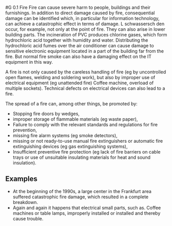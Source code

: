#G 0.1 Fire
Fire can cause severe harm to people, buildings and their furnishings. In addition to direct damage caused by fire, consequential damage can be identified which, in particular for information technology, can achieve a catastrophic effect in terms of damage. L schwassersch den occur, for example, not only at the point of fire. They can also arise in lower building parts. The incineration of PVC produces chlorine gases, which form hydrochloric acid together with humidity and water. Distributing the hydrochloric acid fumes over the air conditioner can cause damage to sensitive electronic equipment located in a part of the building far from the fire. But normal fire smoke can also have a damaging effect on the IT equipment in this way.

A fire is not only caused by the careless handling of fire (eg by uncontrolled open flames, welding and soldering work), but also by improper use of electrical equipment (eg unattended fire) Coffee machine, overload of multiple sockets). Technical defects on electrical devices can also lead to a fire.

The spread of a fire can, among other things, be promoted by:

* Stopping fire doors by wedges,
* improper storage of flammable materials (eg waste paper),
* Failure to comply with the relevant standards and regulations for fire prevention,
* missing fire alarm systems (eg smoke detectors),
* missing or not ready-to-use manual fire extinguishers or automatic fire extinguishing devices (eg gas extinguishing systems),
* Insufficient preventive fire protection (eg lack of fire barriers on cable trays or use of unsuitable insulating materials for heat and sound insulation).




## Examples 
* At the beginning of the 1990s, a large center in the Frankfurt area suffered catastrophic fire damage, which resulted in a complete breakdown.
* Again and again it happens that electrical small parts, such as. Coffee machines or table lamps, improperly installed or installed and thereby cause trouble.




